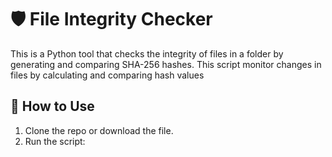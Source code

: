 # 🛡️ File Integrity Checker

This is a Python tool that checks the integrity of files in a folder by generating and comparing SHA-256 hashes.
This script monitor changes in files by calculating and comparing hash values
## 🚀 How to Use

1. Clone the repo or download the file.
2. Run the script:

```bash

